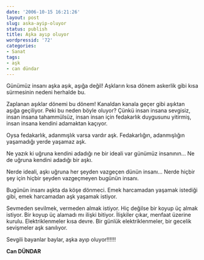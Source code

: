 ```yaml
---
date: '2006-10-15 16:21:26'
layout: post
slug: aska-ayip-oluyor
status: publish
title: Aşka ayıp oluyor
wordpressid: '72'
categories:
- Sanat
tags:
- aşk
- can dündar
---
```


> 
Günümüz insanı aşka aşık, aşığa değil! Aşkların kısa dönem askerlik gibi kısa sürmesinin nedeni herhalde bu.

Zaplanan aşıklar dönemi bu dönem! Kanaldan kanala geçer gibi aşıktan aşığa geçiliyor.
Peki bu neden böyle oluyor?
Çünkü insan insana sevgisiz, insan insana tahammülsüz, insan insan için fedakarlık duygusunu yitirmiş, insan insana kendini adamaktan kaçıyor.

Oysa fedakarlık, adanmışlık varsa vardır aşk. Fedakarlığın, adanmışlığın yaşamadığı yerde yaşamaz aşk.

Ne yazık ki uğruna kendini adadığı ne bir ideali var günümüz insanının... Ne de uğruna kendini adadığı bir aşkı.

Nerde ideali, aşkı uğruna her şeyden vazgeçen dünün insanı... Nerde hiçbir şey için hiçbir şeyden vazgeçmeyen bugünün insanı.

Bugünün insanı aşkta da köşe dönmeci.
Emek harcamadan yaşamak istediği gibi, emek harcamadan aşk yaşamak istiyor.

Sevmeden sevilmek, vermeden almak istiyor.
Hiç değilse bir koyup üç almak istiyor.
Bir koyup üç alamadı mı ilişki bitiyor.
İlişkiler çıkar, menfaat üzerine kurulu.
Elektriklenmeler kısa devre. Bir günlük elektriklenmeler, bir gecelik sevişmeler aşk sanılıyor.

Sevgili bayanlar baylar, aşka ayıp oluyor!!!!!!

**Can DÜNDAR**




